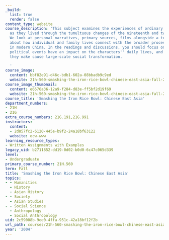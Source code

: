 ```yaml
---
_build:
  list: true
  render: false
content_type: website
course_description: 'This subject examines the experiences of ordinary Chinese people
  as they lived through the tumultuous changes of the nineteenth and twentieth centuries.
  We look at personal narratives, primary sources, films alongside a textbook to think
  about how individual and family lives connect with the broader processes of change
  in modern China. In the readings and discussions, you should focus on how major
  political events have an impact on the characters'' daily lives, and how the decisions
  they make cause large-scale social transformation.

  '
course_image:
  content: bbf82e91-d46c-bdb1-602a-08bbadb9c9ed
  website: 21h-560-smashing-the-iron-rice-bowl-chinese-east-asia-fall-2004
course_image_thumbnail:
  content: e6576a36-12a9-f284-d83e-ff5bf2d19f69
  website: 21h-560-smashing-the-iron-rice-bowl-chinese-east-asia-fall-2004
course_title: 'Smashing the Iron Rice Bowl: Chinese East Asia'
department_numbers:
- 21H
- 21G
extra_course_numbers: 21G.191,21G.991
instructors:
  content:
  - 2d857fc2-6120-445e-b9f2-24a18bf63122
  website: ocw-www
learning_resource_types:
- Written Assignments with Examples
legacy_uid: b2711852-dd19-0d02-b0d0-6c47c065d339
level:
- Undergraduate
primary_course_number: 21H.560
term: Fall
title: 'Smashing the Iron Rice Bowl: Chinese East Asia'
topics:
- - Humanities
  - History
  - Asian History
- - Society
  - Asian Studies
- - Social Science
  - Anthropology
  - Social Anthropology
uid: 2c59008b-9ee0-4ffa-951c-42a18bf12f2b
url_path: courses/21h-560-smashing-the-iron-rice-bowl-chinese-east-asia-fall-2004
year: '2004'
---
```


